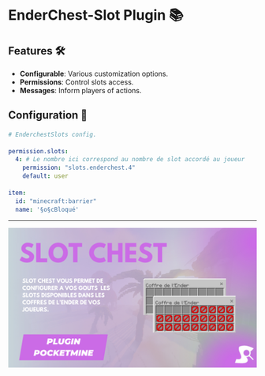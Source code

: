 # EnderChest-Slot Plugin 📚

## Features 🛠️

- **Configurable**: Various customization options.
- **Permissions**: Control slots access.
- **Messages**: Inform players of actions.

## Configuration 📝

```yaml
# EnderchestSlots config.

permission.slots:
  4: # Le nombre ici correspond au nombre de slot accordé au joueur
    permission: "slots.enderchest.4"
    default: user

item:
  id: "minecraft:barrier"
  name: '§o§cBloqué'
```
---
![EnderChest](enderchest-slot.png)